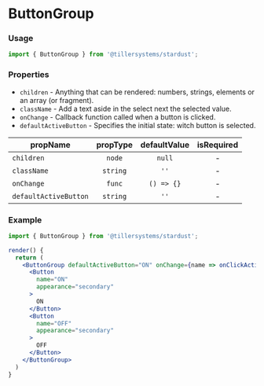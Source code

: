 # ButtonGroup

### Usage

```jsx
import { ButtonGroup } from '@tillersystems/stardust';
```

<!-- STORY -->

### Properties

- `children` - Anything that can be rendered: numbers, strings, elements or an array (or fragment).
- `className` - Add a text aside in the select next the selected value.
- `onChange` - Callback function called when a button is clicked.
- `defaultActiveButton` - Specifies the initial state: witch button is selected.

| propName              | propType | defaultValue | isRequired |
| --------------------- | :------: | :----------: | :--------: |
| `children`            |  `node`  |    `null`    |     -      |
| `className`           | `string` |     `''`     |     -      |
| `onChange`            |  `func`  |  `() => {}`  |     -      |
| `defaultActiveButton` | `string` |     `''`     |     -      |

### Example

```jsx
import { ButtonGroup } from '@tillersystems/stardust';

render() {
  return (
    <ButtonGroup defaultActiveButton="ON" onChange={name => onClickAction(name)}>
      <Button
        name="ON"
        appearance="secondary"
      >
        ON
      </Button>
      <Button
        name="OFF"
        appearance="secondary"
      >
        OFF
      </Button>
    </ButtonGroup>
  )
}
```
